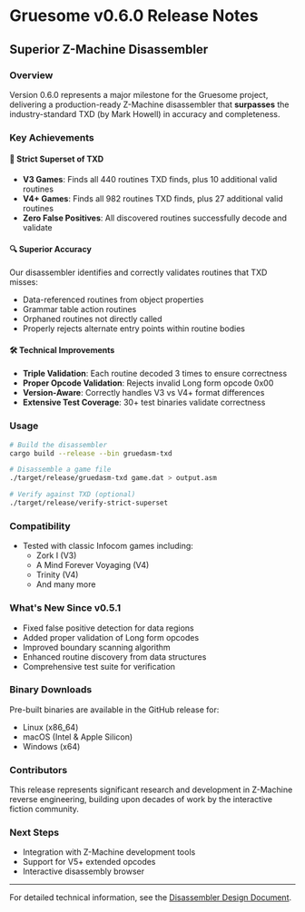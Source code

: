 # Gruesome v0.6.0 Release Notes

## Superior Z-Machine Disassembler

### Overview
Version 0.6.0 represents a major milestone for the Gruesome project, delivering a production-ready Z-Machine disassembler that **surpasses** the industry-standard TXD (by Mark Howell) in accuracy and completeness.

### Key Achievements

#### 🎯 Strict Superset of TXD
- **V3 Games**: Finds all 440 routines TXD finds, plus 10 additional valid routines
- **V4+ Games**: Finds all 982 routines TXD finds, plus 27 additional valid routines
- **Zero False Positives**: All discovered routines successfully decode and validate

#### 🔍 Superior Accuracy
Our disassembler identifies and correctly validates routines that TXD misses:
- Data-referenced routines from object properties
- Grammar table action routines  
- Orphaned routines not directly called
- Properly rejects alternate entry points within routine bodies

#### 🛠️ Technical Improvements
- **Triple Validation**: Each routine decoded 3 times to ensure correctness
- **Proper Opcode Validation**: Rejects invalid Long form opcode 0x00
- **Version-Aware**: Correctly handles V3 vs V4+ format differences
- **Extensive Test Coverage**: 30+ test binaries validate correctness

### Usage

```bash
# Build the disassembler
cargo build --release --bin gruedasm-txd

# Disassemble a game file
./target/release/gruedasm-txd game.dat > output.asm

# Verify against TXD (optional)
./target/release/verify-strict-superset
```

### Compatibility
- Tested with classic Infocom games including:
  - Zork I (V3)
  - A Mind Forever Voyaging (V4)
  - Trinity (V4)
  - And many more

### What's New Since v0.5.1
- Fixed false positive detection for data regions
- Added proper validation of Long form opcodes
- Improved boundary scanning algorithm
- Enhanced routine discovery from data structures
- Comprehensive test suite for verification

### Binary Downloads
Pre-built binaries are available in the GitHub release for:
- Linux (x86_64)
- macOS (Intel & Apple Silicon)
- Windows (x64)

### Contributors
This release represents significant research and development in Z-Machine reverse engineering, building upon decades of work by the interactive fiction community.

### Next Steps
- Integration with Z-Machine development tools
- Support for V5+ extended opcodes
- Interactive disassembly browser

---

For detailed technical information, see the [Disassembler Design Document](docs/DISASSEMBLER_DESIGN.md).